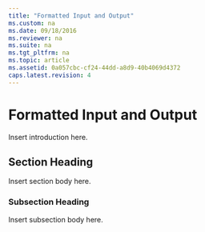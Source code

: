 ```yaml
---
title: "Formatted Input and Output"
ms.custom: na
ms.date: 09/18/2016
ms.reviewer: na
ms.suite: na
ms.tgt_pltfrm: na
ms.topic: article
ms.assetid: 0a057cbc-cf24-44dd-a8d9-40b4069d4372
caps.latest.revision: 4
---
```

# Formatted Input and Output
Insert introduction here.  
  
## Section Heading  
 Insert section body here.  
  
### Subsection Heading  
 Insert subsection body here.